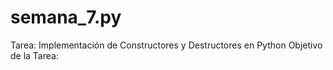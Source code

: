 # semana_7.py
Tarea: Implementación de Constructores y Destructores en Python  Objetivo de la Tarea:

